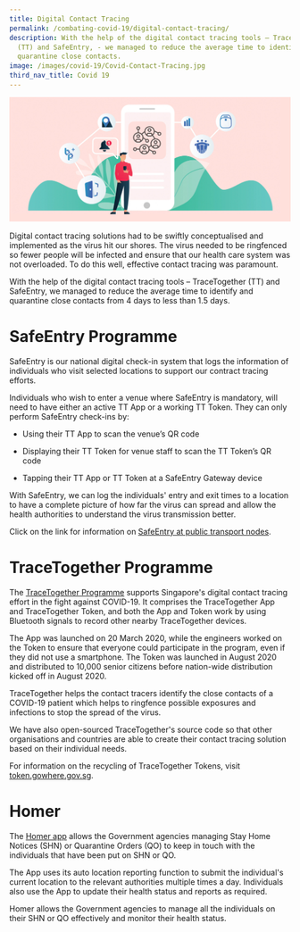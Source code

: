 ```yaml
---
title: Digital Contact Tracing
permalink: /combating-covid-19/digital-contact-tracing/
description: With the help of the digital contact tracing tools – TraceTogether
  (TT) and SafeEntry, - we managed to reduce the average time to identify and
  quarantine close contacts.
image: /images/covid-19/Covid-Contact-Tracing.jpg
third_nav_title: Covid 19
---
```

![Digital Contact Tracing](/images/covid-19/Covid-Contact-Tracing.jpg)

Digital contact tracing solutions had to be swiftly conceptualised and implemented as the virus hit our shores. The virus needed to be ringfenced so fewer people will be infected and ensure that our health care system was not overloaded. To do this well, effective contact tracing was paramount.

With the help of the digital contact tracing tools – TraceTogether (TT) and SafeEntry, we managed to reduce the average time to identify and quarantine close contacts from 4 days to less than 1.5 days.

# SafeEntry Programme

SafeEntry is our national digital check-in system that logs the information of individuals who visit selected locations to support our contract tracing efforts.

Individuals who wish to enter a venue where SafeEntry is mandatory, will need to have either an active TT App or a working TT Token. They can only perform SafeEntry check-ins by:

* Using their TT App to scan the venue’s QR code

* Displaying their TT Token for venue staff to scan the TT Token’s QR code

* Tapping their TT App or TT Token at a SafeEntry Gateway device

With SafeEntry, we can log the individuals' entry and exit times to a location to have a complete picture of how far the virus can spread and allow the health authorities to understand the virus transmission better.

Click on the link for information on [SafeEntry at public transport nodes](/safeentrytransportnodes).

# TraceTogether Programme

The [TraceTogether Programme](https://tracetogether.gov.sg) supports Singapore's digital contact tracing effort in the fight against COVID-19. It comprises the TraceTogether App and TraceTogether Token, and both the App and Token work by using Bluetooth signals to record other nearby TraceTogether devices.

The App was launched on 20 March 2020, while the engineers worked on the Token to ensure that everyone could participate in the program, even if they did not use a smartphone. The Token was launched in August 2020 and distributed to 10,000 senior citizens before nation-wide distribution kicked off in August 2020.

TraceTogether helps the contact tracers identify the close contacts of a COVID-19 patient which helps to ringfence possible exposures and infections to stop the spread of the virus.

We have also open-sourced TraceTogether's source code so that other organisations and countries are able to create their contact tracing solution based on their individual needs.

For information on the recycling of TraceTogether Tokens, visit <a href="https://token.gowhere.gov.sg/"> token.gowhere.gov.sg</a>.

# Homer

The [Homer app](https://homer.gov.sg/) allows the Government agencies managing Stay Home Notices (SHN) or Quarantine Orders (QO) to keep in touch with the individuals that have been put on SHN or QO.

The App uses its auto location reporting function to submit the individual's current location to the relevant authorities multiple times a day. Individuals also use the App to update their health status and reports as required.

Homer allows the Government agencies to manage all the individuals on their SHN or QO effectively and monitor their health status.